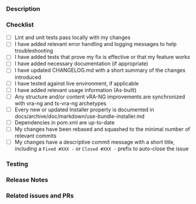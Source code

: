 <!-- Thank you for taking the time to contribute! -->

<!-- You can erase any parts of this template not applicable to your Pull Request. -->

### Description

<!--
Please include a summary of the changes and which issue will be addressed.
Please also include relevant motivation and context.
-->

### Checklist

<!--
Put an `x` in the boxes that apply. You can also fill these out after creating the PR.
This is simply a reminder of what we are going to look for before merging your code.
If you skip any of the tasks from the checklist, add a comment explaining why that task might be irrelevant to your contribution.
-->

- [ ] Lint and unit tests pass locally with my changes
- [ ] I have added relevant error handling and logging messages to help troubleshooting
- [ ] I have added tests that prove my fix is effective or that my feature works
- [ ] I have added necessary documentation (if appropriate)
- [ ] I have updated CHANGELOG.md with a short summary of the changes introduced
- [ ] I have tested against live environment, if applicable
- [ ] I have added relevant usage information (As-built)
- [ ] Any structure and/or content vRA-NG improvements are synchronized with vra-ng and ts-vra-ng archetypes
- [ ] Every new or updated Installer property is documented in docs/archive/doc/markdown/use-bundle-installer.md
- [ ] Dependencies in pom.xml are up-to-date
- [ ] My changes have been rebased and squashed to the minimal number of relevant commits
- [ ] My changes have a descriptive commit message with a short title, including a `Fixed #XXX -` or `Closed #XXX -` prefix to auto-close the issue

### Testing

<!-- Please provide a brief description of how were the changes tested -  -->

### Release Notes

<!--

Please describe the changes in a single line that explains this improvement in
terms that a user can understand. This text will be used in Build Tools for VMware Aria's release notes.

If this change is not user-facing or notable enough to be included in release notes
you should delete this section (or leave it empty).

-->

### Related issues and PRs

<!-- Link any related issues and pull requests here using #number or user/repo#number -->
